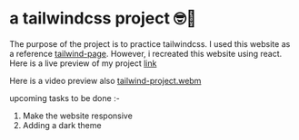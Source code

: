 # a tailwindcss project 🤓🤘

The purpose of the project is to practice tailwindcss. I used this website as a reference [tailwind-page](https://anuj-kumar-sharma.github.io/tailwind-landing-page/#). However, i recreated this website using react.
Here is a live preview of my project [link](https://66ca3e599d7767467aca9702--gleaming-macaron-a11a2d.netlify.app/)

Here is a video preview also
[tailwind-project.webm](https://github.com/user-attachments/assets/78a55af1-b41f-4310-8859-5fb9c0f47da3)


upcoming tasks to be done :-
1. Make the website responsive
2. Adding a dark theme
